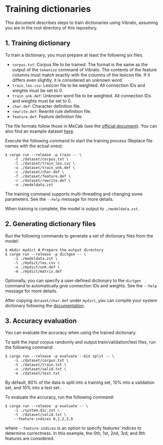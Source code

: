# Training dictionaries

This document describes steps to train dictionaries using Vibrato,
assuming you are in the root directory of this repository.

## 1. Training dictionary

To train a dictionary, you must prepare at least the following six files.

* `corpus.txt`: Corpus file to be trained. The format is the same as the output of the `tokenize` command of Vibrato.
                The contents of the feature columns must match exactly with the columns of the lexicon file.
                If it differs even slightly, it is considered an unknown word.
* `train_lex.csv`: Lexicon file to be weighted. All connection IDs and weights must be set to 0.
* `train_unk.def`: Unknown word file to be weighted. All connection IDs and weights must be set to 0.
* `char.def`: Character definition file.
* `rewrite.def`: Rewrite rule definition file.
* `feature.def`: Feature definition file.

The file formats follow those in MeCab (see the [official document](https://taku910.github.io/mecab/learn.html)).
You can also find an example dataset [here](../vibrato/src/tests/resources).

Execute the following command to start the training process (Replace file names with the actual ones):

```shell
$ cargo run --release -p train -- \
    -t ./dataset/corpus.txt \
    -l ./dataset/train_lex.csv \
    -u ./dataset/train_unk.def \
    -c ./dataset/char.def \
    -f ./dataset/feature.def \
    -r ./dataset/rewrite.def \
    -o ./modeldata.zst
```

The training command supports multi-threading and changing some parameters.
See the `--help` message for more details.

When training is complete, the model is output to `./modeldata.zst`.

## 2. Generating dictionary files

Run the following commands to generate a set of dictionary files from the model:

```shell
$ mkdir mydict # Prepare the output directory
$ cargo run --release -p dictgen -- \
    -i ./modeldata.zst \
    -l ./mydict/lex.csv \
    -u ./mydict/unk.def \
    -m ./mydict/matrix.def
```

Optionally, you can specify a user-defined dictionary to the `dictgen` command to automatically give connection IDs and weights.
See the `--help` message for more details.

After copying `dataset/char.def` under `mydict`, you can compile your system dictionary
following the [documentation](./compile.md).

## 3. Accuracy evaluation

You can evaluate the accuracy when using the trained dictionary. 

To split the input corpus randomly and output train/validation/test files, run the following command:

```shell
$ cargo run --release -p evaluate --bin split -- \
    -i ./dataset/corpus.txt \
    -t ./dataset/train.txt \
    -v ./dataset/valid.txt \
    -e ./dataset/test.txt
```

By default, 80% of the data is split into a training set, 10% into a validation set, and 10% into a test set.

To evaluate the accuracy, run the following command:

```shell
$ cargo run --release -p evaluate -- \
    -i ./system.dic.zst \
    -t ./dataset/valid.txt \
    --feature-indices 0,1,2,3,9
```

where `--feature-indices` is an option to specify features' indices to determine correctness.
In this example, the 0th, 1st, 2nd, 3rd, and 9th features are considered.
